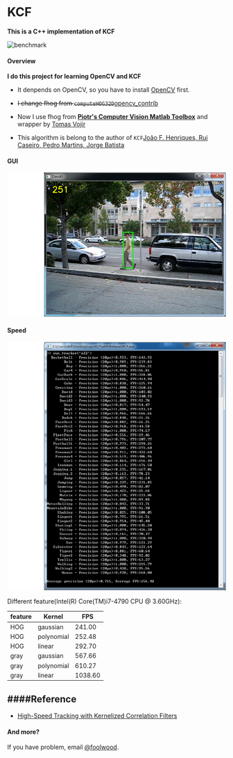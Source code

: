 # KCF

**This is a C++ implementation of KCF**

![benchmark](http://www.robots.ox.ac.uk/~joao/circulant/tiles.png)

#### Overview

**I do this project for learning OpenCV and KCF**

* It denpends on OpenCV, so you have to install [OpenCV](http://opencv.org/) first.
* ~~I change fhog from `computeHOG32D`~~[opencv_contrib](https://github.com/opencv/opencv_contrib/blob/master/modules/dpm/src/dpm_feature.cpp)
* Now I use fhog from [**Piotr's Computer Vision Matlab Toolbox**](http://pdollar.github.io/toolbox/index.html) and wrapper by [Tomas Vojir](https://github.com/vojirt/kcf)

* This algorithm is belong to the author of `KCF`[João F. Henriques, Rui Caseiro, Pedro Martins, Jorge Batista](http://www.robots.ox.ac.uk/~joao/circulant/)

#### GUI


![KCF](David3.png)


#### Speed
![KCF](hog_result.png)

Different feature(Intel(R) Core(TM)i7-4790 CPU @ 3.60GHz):

  feature  |   Kernel   | FPS 
-----------| -----------|----- 
    HOG    |  gaussian  | 241.00
    HOG    | polynomial | 252.48
    HOG    |   linear   | 292.70
    gray   |  gaussian  | 567.66
    gray   | polynomial | 610.27
    gray   |   linear   | 1038.60


####Reference
----------
* [High-Speed Tracking with Kernelized Correlation Filters](http://www.robots.ox.ac.uk/~joao/circulant/)

#### And more?

If you have problem, email [@foolwood](wangqiang2015@ia.ac.cn).
